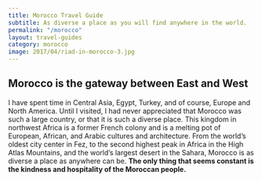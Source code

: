 ```yaml
---
title: Morocco Travel Guide
subtitle: As diverse a place as you will find anywhere in the world.
permalink: "/morocco"
layout: travel-guides
category: morocco
image: 2017/04/riad-in-morocco-3.jpg
---
```


## Morocco is the gateway between East and West
I have spent time in Central Asia, Egypt, Turkey, and of course, Europe and North America. Until I visited, I had never appreciated that Morocco was such a large country, or that it is such a diverse place. This kingdom in northwest Africa is a former French colony and is a melting pot of European, African, and Arabic cultures and architecture. From the world’s oldest city center in Fez, to the second highest peak in Africa in the High Atlas Mountains, and the world’s largest desert in the Sahara, Morocco is as diverse a place as anywhere can be. **The only thing that seems constant is the kindness and hospitality of the Moroccan people.**

